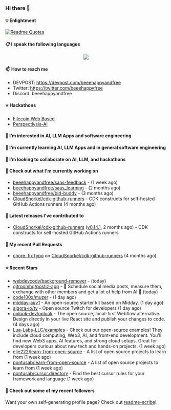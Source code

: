 ### Hi there 👋

#### 💡 Enlightment
[![Readme Quotes](https://quotes-github-readme.vercel.app/api?type=horizontal&theme=nord)](https://github.com/piyushsuthar/github-readme-quotes)

#### 📋 I speak the following languages

<p align="center">
  <a href="https://skillicons.dev">
    <img src="https://skillicons.dev/icons?i=git,kubernetes,docker,c,vim,terraform,python,typescript,java" />
  </a>
</p>


#### 📫 How to reach me
- DEVPOST: https://devpost.com/beeehappyandfree
- Twitter: https://twitter.com/beeehappyfree
- Discord: beeehappyandfree

#### ⭐️ Hackathons
- [Filecoin Web Based](https://devpost.com/software/youtube-dl-dweb)
- [Perspectlysis-AI](https://perspectlysis-ai.vercel.app)

#### 👀 I’m interested in AI, LLM Apps and software engineering

#### 🌱 I’m currently learning AI, LLM Apps and in general software engineering

#### 💞️ I’m looking to collaborate on AI, LLM, and hackathons

#### 👷 Check out what I'm currently working on

- [beeehappyandfree/saas-feedback](https://github.com/beeehappyandfree/saas-feedback) -  (1 week ago)
- [beeehappyandfree/saas_learning](https://github.com/beeehappyandfree/saas_learning) -  (2 months ago)
- [beeehappyandfree/bid-buddy](https://github.com/beeehappyandfree/bid-buddy) -  (3 months ago)
- [CloudSnorkel/cdk-github-runners](https://github.com/CloudSnorkel/cdk-github-runners) - CDK constructs for self-hosted GitHub Actions runners (4 months ago)

#### 🔭 Latest releases I've contributed to

- [CloudSnorkel/cdk-github-runners](https://github.com/CloudSnorkel/cdk-github-runners) ([v0.14.1](https://github.com/CloudSnorkel/cdk-github-runners/releases/tag/v0.14.1), 2 months ago) - CDK constructs for self-hosted GitHub Actions runners

#### 🔨 My recent Pull Requests

- [chore: fix typo](https://github.com/CloudSnorkel/cdk-github-runners/pull/542) on [CloudSnorkel/cdk-github-runners](https://github.com/CloudSnorkel/cdk-github-runners) (4 months ago)

#### ⭐ Recent Stars

- [webdevcody/background-remover](https://github.com/webdevcody/background-remover) -  (today)
- [gitroomhq/postiz-app](https://github.com/gitroomhq/postiz-app) - 📨 Schedule social media posts, measure them, exchange with other members and get a lot of help from AI 🚀 (today)
- [code100x/muzer](https://github.com/code100x/muzer) -  (1 day ago)
- [midday-ai/v1](https://github.com/midday-ai/v1) - An open-source starter kit based on Midday. (1 day ago)
- [algora-io/tv](https://github.com/algora-io/tv) - Open source Twitch for developers (1 day ago)
- [onlook-dev/onlook](https://github.com/onlook-dev/onlook) - The open source, local-first Webflow alternative. Design directly in your live React site and publish your changes to code. (4 days ago)
- [Lua-Labs-LLC/examples](https://github.com/Lua-Labs-LLC/examples) -  Check out our open-source examples! They include cloud computing, Web3, AI, and front-end development. You&#39;ll find new Web3 apps, AI features, and strong cloud setups. Great for developers curious about new tech and hands-on projects. (1 week ago)
- [elie222/learn-from-open-source](https://github.com/elie222/learn-from-open-source) - A list of open source projects to learn from (1 week ago)
- [pontusab/learn-from-open-source](https://github.com/pontusab/learn-from-open-source) - A list of open source projects to learn from (1 week ago)
- [pontusab/cursor.directory](https://github.com/pontusab/cursor.directory) - Find the best cursor rules for your framework and language (1 week ago)

#### 👯 Check out some of my recent followers


Want your own self-generating profile page? Check out [readme-scribe](https://github.com/muesli/readme-scribe)!
